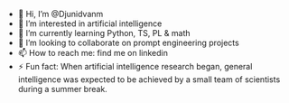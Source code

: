- 👋 Hi, I’m @Djunidvanm
- 👀 I’m interested in artificial intelligence
- 🌱 I’m currently learning Python, TS, PL & math
- 💞️ I’m looking to collaborate on prompt engineering projects
- 📫 How to reach me: find me on linkedin
- ⚡ Fun fact: When artificial intelligence research began, general intelligence was expected to be achieved by a small team of scientists during a summer break.

<!---
Djunidvanm/Djunidvanm is a ✨ special ✨ repository because its `README.md` (this file) appears on your GitHub profile.
You can click the Preview link to take a look at your changes.
--->
